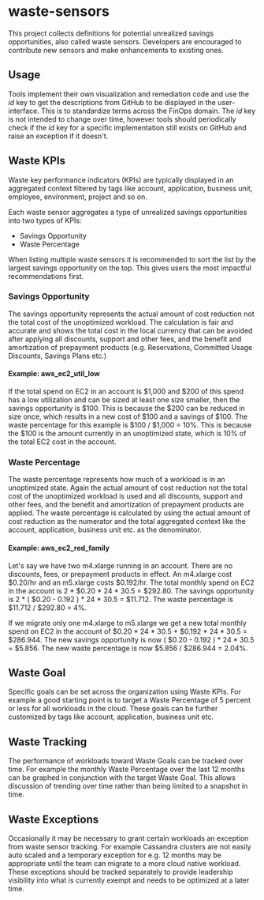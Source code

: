 # waste-sensors

This project collects definitions for potential unrealized savings opportunities, also called waste sensors. Developers are encouraged to contribute new sensors and make enhancements to existing ones.

## Usage

Tools implement their own visualization and remediation code and use the *id* key to get the descriptions from GitHub to be displayed in the user-interface. This is to standardize terms across the FinOps domain. The *id* key is not intended to change over time, however tools should periodically check if the *id* key for a specific implementation still exists on GitHub and raise an exception if it doesn't.

## Waste KPIs

Waste key performance indicators (KPIs) are typically displayed in an aggregated context filtered by tags like account, application, business unit, employee, environment, project and so on.

Each waste sensor aggregates a type of unrealized savings opportunities into two types of KPIs:
- Savings Opportunity
- Waste Percentage

When listing multiple waste sensors it is recommended to sort the list by the largest savings opportunity on the top. This gives users the most impactful recommendations first.

### Savings Opportunity

The savings opportunity represents the actual amount of cost reduction not the total cost of the unoptimized workload. The calculation is fair and accurate and shows the total cost in the local currency that can be avoided after applying all discounts, support and other fees, and the benefit and amortization of prepayment products (e.g. Reservations, Committed Usage Discounts, Savings Plans etc.)

#### Example: aws_ec2_util_low

If the total spend on EC2 in an account is $1,000 and $200 of this spend has a low utilization and can be sized at least one size smaller, then the savings opportunity is $100. This is because the $200 can be reduced in size once, which results in a new cost of $100 and a savings of $100. The waste percentage for this example is $100 / $1,000 = 10%. This is because the $100 is the amount currently in an unoptimized state, which is 10% of the total EC2 cost in the account.

### Waste Percentage

The waste percentage represents how much of a workload is in an unoptimized state. Again the actual amount of cost reduction not the total cost of the unoptimized workload is used and all discounts, support and other fees, and the benefit and amortization of prepayment products are applied. The waste percentage is calculated by using the actual amount of cost reduction as the numerator and the total aggregated context like the account, application, business unit etc. as the denominator.

#### Example: aws_ec2_red_family

Let's say we have two m4.xlarge running in an account. There are no discounts, fees, or prepayment products in effect. An m4.xlarge cost $0.20/hr and an m5.xlarge costs $0.192/hr. The total monthly spend on EC2 in the account is 2 * $0.20 * 24 * 30.5 = $292.80. The savings opportunity is 2 * ( $0.20 - 0.192 ) * 24 * 30.5 = $11.712. The waste percentage is $11.712 / $292.80 = 4%.

If we migrate only one m4.xlarge to m5.xlarge we get a new total monthly spend on EC2 in the account of $0.20 * 24 * 30.5 + $0.192 * 24 * 30.5 = $286.944. The new savings opportunity is now ( $0.20 - 0.192 ) * 24 * 30.5 = $5.856. The new waste percentage is now $5.856 / $286.944 = 2.04%.

## Waste Goal

Specific goals can be set across the organization using Waste KPIs. For example a good starting point is to target a Waste Percentage of 5 percent or less for all workloads in the cloud. These goals can be further customized by tags like account, application, business unit etc.

## Waste Tracking

The performance of workloads toward Waste Goals can be tracked over time. For example the monthly Waste Percentage over the last 12 months can be graphed in conjunction with the target Waste Goal. This allows discussion of trending over time rather than being limited to a snapshot in time.

## Waste Exceptions

Occasionally it may be necessary to grant certain workloads an exception from waste sensor tracking. For example Cassandra clusters are not easily auto scaled and a temporary exception for e.g. 12 months may be appropriate until the team can migrate to a more cloud native workload. These exceptions should be tracked separately to provide leadership visibility into what is currently exempt and needs to be optimized at a later time.
